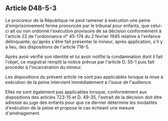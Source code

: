Article D48-5-3
----
Le procureur de la République ne peut ramener à exécution une peine
d'emprisonnement ferme prononcée par le tribunal pour enfants, que celui-ci ait
ou non ordonné l'exécution provisoire de sa décision conformément à l'article 22
de l'ordonnance n° 45-174 du 2 février 1945 relative à l'enfance délinquante,
qu'après s'être fait présenter le mineur, après application, s'il y a lieu, des
dispositions de l'article 716-5.

Après avoir vérifié son identité et lui avoir notifié la condamnation dont il
fait l'objet, ce magistrat remplit la notice prévue par l'article D. 55-1 puis
fait procéder à l'incarcération du mineur.

Les dispositions du présent article ne sont pas applicables lorsque la mise à
exécution de la peine intervient immédiatement à l'issue de l'audience.

Elles ne sont également pas applicables lorsque, conformément aux dispositions
des articles 723-15 et D. 49-35, l'extrait de la décision doit être adressé au
juge des enfants pour que ce dernier détermine les modalités d'exécution de la
peine et propose le cas échéant une mesure d'aménagement.
